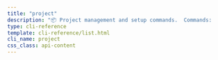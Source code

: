 ```yaml
---
title: "project"
description: "📦 Project management and setup commands.  Commands:     init       Initialize project structure and content sections     profile    Set your working profile (dev, themer, writer..."
type: cli-reference
template: cli-reference/list.html
cli_name: project
css_class: api-content
---
```

